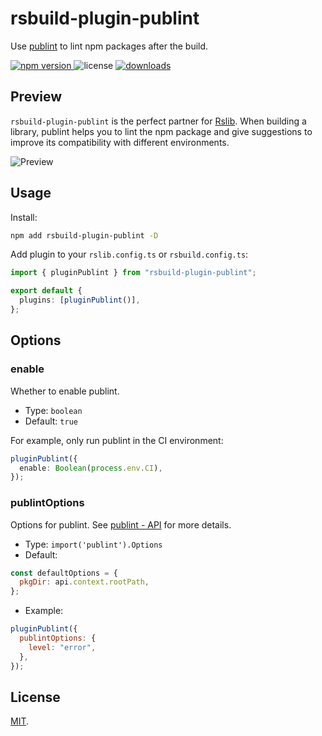 # rsbuild-plugin-publint

Use [publint](https://github.com/bluwy/publint) to lint npm packages after the build.

<p>
  <a href="https://npmjs.com/package/rsbuild-plugin-publint">
   <img src="https://img.shields.io/npm/v/rsbuild-plugin-publint?style=flat-square&colorA=564341&colorB=EDED91" alt="npm version" />
  </a>
  <img src="https://img.shields.io/badge/License-MIT-blue.svg?style=flat-square&colorA=564341&colorB=EDED91" alt="license" />
  <a href="https://npmcharts.com/compare/rsbuild-plugin-publint?minimal=true"><img src="https://img.shields.io/npm/dm/rsbuild-plugin-publint.svg?style=flat-square&colorA=564341&colorB=EDED91" alt="downloads" /></a>
</p>

## Preview

`rsbuild-plugin-publint` is the perfect partner for [Rslib](https://github.com/web-infra-dev/rslib). When building a library, publint helps you to lint the npm package and give suggestions to improve its compatibility with different environments.

![Preview](https://github.com/user-attachments/assets/bb6940df-ab15-4155-bdf5-03b7bae5458f)

## Usage

Install:

```bash
npm add rsbuild-plugin-publint -D
```

Add plugin to your `rslib.config.ts` or `rsbuild.config.ts`:

```ts
import { pluginPublint } from "rsbuild-plugin-publint";

export default {
  plugins: [pluginPublint()],
};
```

## Options

### enable

Whether to enable publint.

- Type: `boolean`
- Default: `true`

For example, only run publint in the CI environment:

```ts
pluginPublint({
  enable: Boolean(process.env.CI),
});
```

### publintOptions

Options for publint. See [publint - API](https://github.com/bluwy/publint/blob/master/pkg/README.md#api) for more details.

- Type: `import('publint').Options`
- Default:

```js
const defaultOptions = {
  pkgDir: api.context.rootPath,
};
```

- Example:

```js
pluginPublint({
  publintOptions: {
    level: "error",
  },
});
```

## License

[MIT](./LICENSE).
